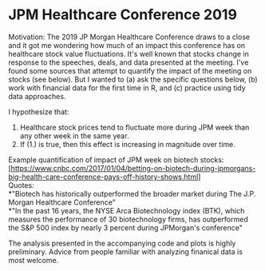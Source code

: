 # JPM Healthcare Conference 2019
Motivation: The 2019 JP Morgan Healthcare Conference draws to a close and it got me wondering how much of an impact this conference has on healthcare stock value fluctuations. It's well known that stocks change in response to the speeches, deals, and data presented at the meeting. I've found some sources that attempt to quantify the impact of the meeting on stocks (see below). But I wanted to (a) ask the specific questions below, (b) work with financial data for the first time in R, and (c) practice using tidy data approaches. 

I hypothesize that:   
1. Healthcare stock prices tend to fluctuate more during JPM week than any other week in the same year.  
2. If (1.) is true, then this effect is increasing in magnitude over time. 

Example quantification of impact of JPM week on biotech stocks:  
[https://www.cnbc.com/2017/01/04/betting-on-biotech-during-jpmorgans-big-health-care-conference-pays-off-history-shows.html]  
Quotes:  
*"Biotech has historically outperformed the broader market during The J.P. Morgan Healthcare Conference"  
*"In the past 16 years, the NYSE Arca Biotechnology index (BTK), which measures the performance of 30 biotechnology firms, has outperformed the S&P 500 index by nearly 3 percent during JPMorgan's conference"  

The analysis presented in the accompanying code and plots is highly preliminary. Advice from people familiar with analyzing finanical data is most welcome. 
